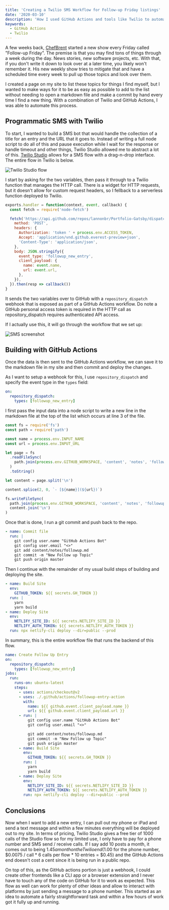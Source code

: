 ```yaml
---
title: 'Creating a Twilio SMS Workflow for Follow-up Friday listings'
date: '2020-03-10'
description: 'How I used GitHub Actions and tools like Twilio to automate the process of adding items to a follow-up list'
keywords:
  - GitHub Actions
  - Twilio
---
```


A few weeks back, [ChefBrent](https://twitch.tv/chefbrent) started a new show every Friday called "Follow-up Friday". The premise is that you may find tons of things through a week during the day. News stories, new software projects, etc. With that, if you don't write it down to look over at a later time, you likely won't remember it. His new weekly show tries to mitigate that and have a scheduled time every week to pull up those topics and look over them.

I created a page on my site to list these topics for things I find myself, but I wanted to make ways for it to be as easy as possible to add to the list without needing to open a markdown file and make a commit by hand every time I find a new thing. With a combination of Twilio and GitHub Actions, I was able to automate this process.

## Programmatic SMS with Twilio

To start, I wanted to build a SMS bot that would handle the collection of a title for an entry and the URL that it goes to. Instead of writing a full node script to do all of this and pause execution while I wait for the response or handle timeout and other things, Twilio Studio allowed me to abstract a lot of this. [Twilio Studio](https://www.twilio.com/studio) allows for a SMS flow with a drag-n-drop interface. The entire flow in Twilio is below.

![Twilio Studio flow](./twilio-studio-flow.png)

I start by asking for the two variables, then pass it through to a Twilio function that manages the HTTP call. There is a widget for HTTP requests, but it doesn't allow for custom request headers, so I fellback to a serverless function deployed to Twilio.

```js title=function.js
exports.handler = function(context, event, callback) {
  const fetch = require('node-fetch')

  fetch('https://api.github.com/repos/lannonbr/Portfolio-Gatsby/dispatches', {
    method: 'POST',
    headers: {
      Authorization: 'token ' + process.env.ACCESS_TOKEN,
      Accept: 'application/vnd.github.everest-preview+json',
      'Content-Type': 'application/json',
    },
    body: JSON.stringify({
      event_type: 'followup_new_entry',
      client_payload: {
        name: event.name,
        url: event.url,
      },
    }),
  }).then(resp => callback())
}
```

It sends the two variables over to GitHub with a `repository_dispatch` webhook that is exposed as part of a GitHub Actions workflow. Do note a GitHub personal access token is required in the HTTP call as repository_dispatch requires authenticated API access.

If I actually use this, it will go through the workflow that we set up:

![SMS screenshot](./sms.jpg)

## Building with GitHub Actions

Once the data is then sent to the GitHub Actions workflow, we can save it to the markdown file in my site and then commit and deploy the changes.

As I want to setup a webhook for this, I use `repository_dispatch` and specify the event type in the `types` field:

```yaml
on:
  repository_dispatch:
    types: [followup_new_entry]
```

I first pass the input data into a node script to write a new line in the markdown file at the top of the list which occurs at line 3 of the file.

```js title=followup-entry-action/index.js
const fs = require('fs')
const path = require('path')

const name = process.env.INPUT_NAME
const url = process.env.INPUT_URL

let page = fs
  .readFileSync(
    path.join(process.env.GITHUB_WORKSPACE, 'content', 'notes', 'followup.md')
  )
  .toString()

let content = page.split('\n')

content.splice(2, 0, `- [${name}](${url})`)

fs.writeFileSync(
  path.join(process.env.GITHUB_WORKSPACE, 'content', 'notes', 'followup.md'),
  content.join('\n')
)
```

Once that is done, I run a git commit and push back to the repo.

```yaml
- name: Commit file
  run: |
    git config user.name "GitHub Actions Bot"
    git config user.email "<>"
    git add content/notes/followup.md
    git commit -m "New Follow up Topic"
    git push origin master
```

Then I continue with the remainder of my usual build steps of building and deploying the site.

```yaml
- name: Build Site
  env:
    GITHUB_TOKEN: ${{ secrets.GH_TOKEN }}
  run: |
    yarn
    yarn build
- name: Deploy Site
  env:
    NETLIFY_SITE_ID: ${{ secrets.NETLIFY_SITE_ID }}
    NETLIFY_AUTH_TOKEN: ${{ secrets.NETLIFY_AUTH_TOKEN }}
  run: npx netlify-cli deploy --dir=public --prod
```

In summary, this is the entire workflow file that runs the backend of this flow.

```yaml title=followup-entry.yml
name: Create Follow Up Entry
on:
  repository_dispatch:
    types: [followup_new_entry]
jobs:
  run:
    runs-on: ubuntu-latest
    steps:
      - uses: actions/checkout@v2
      - uses: ./.github/actions/followup-entry-action
        with:
          name: ${{ github.event.client_payload.name }}
          url: ${{ github.event.client_payload.url }}
      - run: |
          git config user.name "GitHub Actions Bot"
          git config user.email "<>"

          git add content/notes/followup.md
          git commit -m "New Follow up Topic"
          git push origin master
      - name: Build Site
        env:
          GITHUB_TOKEN: ${{ secrets.GH_TOKEN }}
        run: |
          yarn
          yarn build
      - name: Deploy Site
        env:
          NETLIFY_SITE_ID: ${{ secrets.NETLIFY_SITE_ID }}
          NETLIFY_AUTH_TOKEN: ${{ secrets.NETLIFY_AUTH_TOKEN }}
        run: npx netlify-cli deploy --dir=public --prod
```

## Conclusions

Now when I want to add a new entry, I can pull out my phone or iPad and send a text message and within a few minutes everything will be deployed out to my site. In terms of pricing, Twilio Studio gives a free tier of 1000 calls of the Studio flow so for my limited use, I only have to pay for a phone number and SMS send / receive calls. If I say add 10 posts a month, it comes out to being $1.45 a month on the Twilio end ($1.00 for the phone number, $0.0075 / call \* 6 calls per flow \* 10 entries = $0.45) and the GitHub Actions end doesn't cost a cent since it is being run in a public repo.

On top of this, as the GitHub actions portion is just a webhook, I could create other frontends like a CLI app or a browser extension and I never have to touch any of the code on GitHub for it to work as expected. This flow as well can work for plenty of other ideas and allow to interact with platforms by just sending a message to a phone number. This started as an idea to automate a fairly straightforward task and within a few hours of work got it fully up and running.
